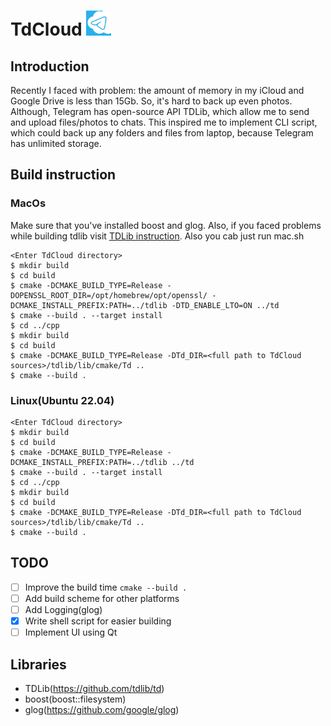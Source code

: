 # TdCloud <img src="images/demo.jpeg" width=40 height=40>

## Introduction
Recently I faced with problem: the amount of memory in my iCloud and Google Drive is less than 15Gb. So, it's hard to back up even photos. 
Although, Telegram has open-source API TDLib, which allow me to send and upload files/photos to chats. 
This inspired me to implement CLI script, which could back up any folders and files from laptop, because Telegram has unlimited storage.
## Build instruction
### MacOs
Make sure that you've installed boost and glog. Also, if you faced problems while building tdlib  visit [TDLib instruction](https://tdlib.github.io/td/build.html?language=C%2B%2B). Also you cab just run mac.sh
```
<Enter TdCloud directory>
$ mkdir build
$ cd build
$ cmake -DCMAKE_BUILD_TYPE=Release -DOPENSSL_ROOT_DIR=/opt/homebrew/opt/openssl/ -DCMAKE_INSTALL_PREFIX:PATH=../tdlib -DTD_ENABLE_LTO=ON ../td
$ cmake --build . --target install
$ cd ../cpp
$ mkdir build
$ cd build
$ cmake -DCMAKE_BUILD_TYPE=Release -DTd_DIR=<full path to TdCloud sources>/tdlib/lib/cmake/Td ..
$ cmake --build .
```
### Linux(Ubuntu 22.04)
```
<Enter TdCloud directory>
$ mkdir build
$ cd build
$ cmake -DCMAKE_BUILD_TYPE=Release -DCMAKE_INSTALL_PREFIX:PATH=../tdlib ../td
$ cmake --build . --target install
$ cd ../cpp
$ mkdir build
$ cd build
$ cmake -DCMAKE_BUILD_TYPE=Release -DTd_DIR=<full path to TdCloud sources>/tdlib/lib/cmake/Td ..
$ cmake --build .
```
## TODO
- [ ] Improve the build time `cmake --build .`
- [ ] Add build scheme for other platforms
- [ ] Add Logging(glog)
- [x] Write shell script for easier building
- [ ] Implement UI using Qt
## Libraries
- TDLib(https://github.com/tdlib/td)
- boost(boost::filesystem)
- glog(https://github.com/google/glog)
